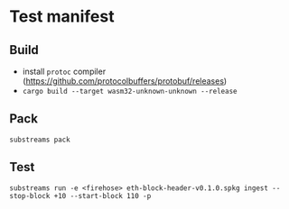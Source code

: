 # Test manifest

## Build
- install `protoc` compiler (https://github.com/protocolbuffers/protobuf/releases)
- `cargo build --target wasm32-unknown-unknown --release`

## Pack
`substreams pack`

## Test
`substreams run -e <firehose> eth-block-header-v0.1.0.spkg ingest --stop-block +10 --start-block 110 -p`